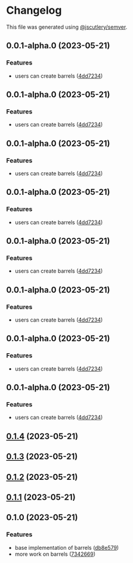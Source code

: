 # Changelog

This file was generated using [@jscutlery/semver](https://github.com/jscutlery/semver).

## 0.0.1-alpha.0 (2023-05-21)


### Features

* users can create barrels ([4dd7234](https://gitlab.jojoxd.nl/jojoxd-npm/barrels/commit/4dd72343a7c1693b0c7b454ea4d5fec6f319e8b9))

## 0.0.1-alpha.0 (2023-05-21)


### Features

* users can create barrels ([4dd7234](https://gitlab.jojoxd.nl/jojoxd-npm/barrels/commit/4dd72343a7c1693b0c7b454ea4d5fec6f319e8b9))

## 0.0.1-alpha.0 (2023-05-21)


### Features

* users can create barrels ([4dd7234](https://gitlab.jojoxd.nl/jojoxd-npm/barrels/commit/4dd72343a7c1693b0c7b454ea4d5fec6f319e8b9))

## 0.0.1-alpha.0 (2023-05-21)


### Features

* users can create barrels ([4dd7234](https://gitlab.jojoxd.nl/jojoxd-npm/barrels/commit/4dd72343a7c1693b0c7b454ea4d5fec6f319e8b9))

## 0.0.1-alpha.0 (2023-05-21)


### Features

* users can create barrels ([4dd7234](https://gitlab.jojoxd.nl/jojoxd-npm/barrels/commit/4dd72343a7c1693b0c7b454ea4d5fec6f319e8b9))

## 0.0.1-alpha.0 (2023-05-21)


### Features

* users can create barrels ([4dd7234](https://gitlab.jojoxd.nl/jojoxd-npm/barrels/commit/4dd72343a7c1693b0c7b454ea4d5fec6f319e8b9))

## 0.0.1-alpha.0 (2023-05-21)


### Features

* users can create barrels ([4dd7234](https://gitlab.jojoxd.nl/jojoxd-npm/barrels/commit/4dd72343a7c1693b0c7b454ea4d5fec6f319e8b9))

## 0.0.1-alpha.0 (2023-05-21)


### Features

* users can create barrels ([4dd7234](https://gitlab.jojoxd.nl/jojoxd-npm/barrels/commit/4dd72343a7c1693b0c7b454ea4d5fec6f319e8b9))

## [0.1.4](https://gitlab.jojoxd.nl/jojoxd-npm/barrels/compare/v0.1.3...v0.1.4) (2023-05-21)

## [0.1.3](https://gitlab.jojoxd.nl/jojoxd-npm/barrels/compare/v0.1.2...v0.1.3) (2023-05-21)

## [0.1.2](https://gitlab.jojoxd.nl/jojoxd-npm/barrels/compare/v0.1.1...v0.1.2) (2023-05-21)

## [0.1.1](https://gitlab.jojoxd.nl/jojoxd-npm/barrels/compare/v0.1.0...v0.1.1) (2023-05-21)

## 0.1.0 (2023-05-21)


### Features

* base implementation of barrels ([db8e579](https://gitlab.jojoxd.nl/jojoxd-npm/barrels/commit/db8e5790bd6ca1dd1ef61e4be2cad518366cbabb))
* more work on barrels ([7342669](https://gitlab.jojoxd.nl/jojoxd-npm/barrels/commit/7342669d24b97cf2fffc06e4cedaf6aff170f625))
